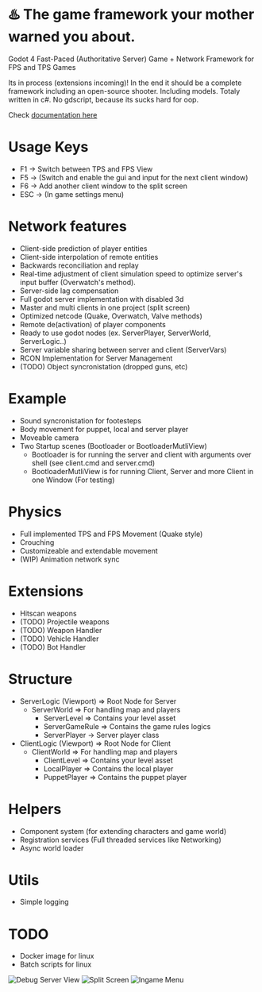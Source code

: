 # ♨️ The game framework your mother warned you about. 

Godot 4 Fast-Paced (Authoritative Server) Game + Network Framework for FPS and TPS Games

Its in process (extensions incoming)!
In the end it should be a complete framework including an open-source shooter. Including models.
Totaly written in c#. No gdscript, because its sucks hard for oop.

Check [documentation here](Docs/Manual/Framework.md)

# Usage Keys
- F1 -> Switch between TPS and FPS View
- F5 -> (Switch and enable the gui and input for the next client window)
- F6 -> Add another client window to the split screen
- ESC -> (In game settings menu)

# Network features
- Client-side prediction of player entities
- Client-side interpolation of remote entities
- Backwards reconciliation and replay
- Real-time adjustment of client simulation speed to optimize server's input buffer (Overwatch's method).
- Server-side lag compensation
- Full godot server implementation with disabled 3d
- Master and multi clients in one project (split screen)
- Optimized netcode (Quake, Overwatch, Valve methods)
- Remote de(activation) of player components
- Ready to use godot nodes (ex.  ServerPlayer,  ServerWorld, ServerLogic..)
- Server variable sharing between server and client (ServerVars)
- RCON Implementation for Server Management
- (TODO) Object syncronistation (dropped guns, etc)

# Example
-  Sound syncronistation for footesteps
-  Body movement for puppet, local and server player
-  Moveable camera
-  Two Startup scenes (Bootloader or BootloaderMutliView)
   - Bootloader is for running the server and client with arguments over shell (see client.cmd and server.cmd)
   - BootloaderMutliView is for running Client, Server and more Client in one Window (For testing)

# Physics
- Full implemented TPS and FPS Movement (Quake style)
- Crouching
- Customizeable and extendable movement
- (WIP) Animation network sync

# Extensions
- Hitscan weapons
- (TODO) Projectile weapons
- (TODO) Weapon Handler
- (TODO) Vehicle Handler
- (TODO) Bot Handler 

# Structure
- ServerLogic (Viewport) => Root Node for Server
   - ServerWorld => For handling map and players
      - ServerLevel => Contains your level asset
      - ServerGameRule => Contains the game rules logics
      - ServerPlayer -> Server player class
- ClientLogic (Viewport) => Root Node for Client
   - ClientWorld => For handling map and players
      - ClientLevel => Contains your level asset
      - LocalPlayer => Contains the local player
      - PuppetPlayer => Contains the puppet player

# Helpers
- Component system (for extending characters and game world)
- Registration services (Full threaded services like Networking)
- Async world loader

# Utils
- Simple logging

# TODO
- Docker image for linux
- Batch scripts for linux

![Debug Server View](Docs/Screenshots/DebugServerPosition.jpg "Debug Server View")
![Split Screen](Docs/Screenshots/SplitScreen.jpg "Split Screen")
![Ingame Menu](Docs/Screenshots/IngameMenu.jpg "Ingame Menu")
